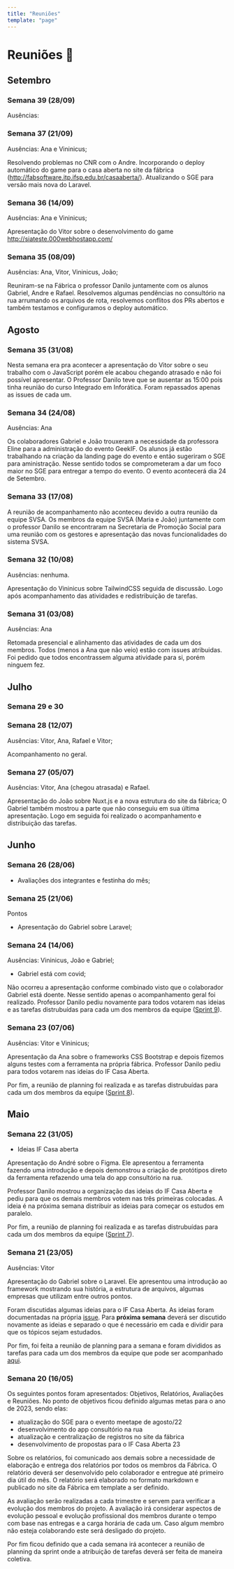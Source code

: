 ```yaml
---
title: "Reuniões"
template: "page"
---
```


# Reuniões 📓

## Setembro 

### Semana 39 (28/09)
Ausências:

### Semana 37 (21/09)
Ausências: Ana e Vininicus;

Resolvendo problemas no CNR com o Andre. Incorporando o deploy automático do game para o casa aberta no site da fábrica (http://fabsoftware.itp.ifsp.edu.br/casaaberta/). Atualizando o SGE para versão mais nova do Laravel.

### Semana 36 (14/09)
Ausências: Ana e Vininicus;

Apresentação do Vitor sobre o desenvolvimento do game http://siateste.000webhostapp.com/

### Semana 35 (08/09)
Ausências: Ana, Vitor, Vininicus, João;

Reuniram-se na Fábrica o professor Danilo juntamente com os alunos Gabriel, Andre e Rafael. Resolvemos algumas pendências no consultório na rua arrumando os arquivos de rota, resolvemos conflitos dos PRs abertos e também testamos e configuramos o deploy automático.

## Agosto 

### Semana 35 (31/08)
Nesta semana era pra acontecer a apresentação do Vitor sobre o seu trabalho com o JavaScript porém ele acabou chegando atrasado e não foi possível apresentar. O Professor Danilo teve que se ausentar as 15:00 pois tinha reunião do curso Integrado em Inforática. Foram repassados apenas as issues de cada um.

### Semana 34 (24/08)
Ausências: Ana

Os colaboradores Gabriel e João trouxeram a necessidade da professora Eline para a administração do evento GeekIF. Os alunos já estão trabalhando na criação da landing page do evento e então sugeriram o SGE para aministração. Nesse sentido todos se comprometeram a dar um foco maior no SGE para entregar a tempo do evento. O evento acontecerá dia 24 de Setembro.

### Semana 33 (17/08)
A reunião de acompanhamento não aconteceu devido a outra reunião da equipe SVSA. Os membros da equipe SVSA (Maria e João) juntamente com o professor Danilo se encontraram na Secretaria de Promoção Social para uma reunião com os gestores e apresentação das novas funcionalidades do sistema SVSA.

### Semana 32 (10/08)
Ausências: nenhuma.

Apresentação do Vininicus sobre TailwindCSS seguida de discussão. Logo após acompanhamento das atividades e redistribuição de tarefas.

### Semana 31 (03/08)
Ausências: Ana

Retomada presencial e alinhamento das atividades de cada um dos membros. Todos (menos a Ana que não veio) estão com issues atribuidas. Foi pedido que todos encontrassem alguma atividade para si, porém ninguem fez.

## Julho

### Semana 29 e 30

### Semana 28 (12/07)
Ausências: Vitor, Ana, Rafael e Vitor;

Acompanhamento no geral.

### Semana 27 (05/07)
Ausências: Vitor, Ana (chegou atrasada) e Rafael.

Apresentação do João sobre Nuxt.js e a nova estrutura do site da fábrica; O Gabriel também mostrou a parte que não conseguiu em sua última apresentação. Logo em seguida foi realizado o acompanhamento e distribuição das tarefas.

## Junho

### Semana 26 (28/06)

- Avaliações dos integrantes e festinha do mês;

### Semana 25 (21/06)

Pontos

- Apresentação do Gabriel sobre Laravel;

### Semana 24 (14/06)

Ausências: Vininicus, João e Gabriel;
- Gabriel está com covid;

Não ocorreu a apresentação conforme combinado visto que o colaborador Gabriel está doente. Nesse sentido apenas o acompanhamento geral foi realizado. Professor Danilo pediu novamente para todos votarem nas ideias e as tarefas distrubuídas para cada um dos membros da equipe ([Sprint 9](https://github.com/orgs/fabsoftwareitp/projects/2/views/16?filterQuery=sprint%3A%22Sprint+9%22)).

### Semana 23 (07/06)

Ausências: Vitor e Vininicus;

Apresentação da Ana sobre o frameworks CSS Bootstrap e depois fizemos alguns testes com a ferramenta na própria fábrica. Professor Danilo pediu para todos votarem nas ideias do IF Casa Aberta. 

Por fim, a reunião de planning foi realizada e as tarefas distrubuídas para cada um dos membros da equipe ([Sprint 8](https://github.com/orgs/fabsoftwareitp/projects/2/views/16?filterQuery=sprint%3A%22Sprint+8%22)).


## Maio

### Semana 22 (31/05)

- Ideias IF Casa aberta

Apresentação do André sobre o Figma. Ele apresentou a ferramenta fazendo uma introdução e depois demonstrou a criação de protótipos direto da ferramenta refazendo uma tela do app consultório na rua. 

Professor Danilo mostrou a organização das ideias do IF Casa Aberta e pediu para que os demais membros votem nas três primeiras colocadas. A ideia é na próxima semana distribuir as ideias para começar os estudos em paralelo.

Por fim, a reunião de planning foi realizada e as tarefas distrubuídas para cada um dos membros da equipe ([Sprint 7](https://github.com/orgs/fabsoftwareitp/projects/2/views/16?filterQuery=sprint%3A%22Sprint+7%22)).


### Semana 21 (23/05)

Ausências: Vitor

Apresentação do Gabriel sobre o Laravel. Ele apresentou uma introdução ao framework mostrando sua história, a estrutura de arquivos, algumas empresas que utilizam entre outros pontos. 

Foram discutidas algumas ideias para o IF Casa Aberta. As ideias foram documentadas na própria [issue](https://github.com/fabsoftwareitp/sitefabrica-jig/issues/38). Para **próxima semana** deverá ser discutido novamente as ideias e separado o que é necessário em cada e dividir para que os tópicos sejam estudados.

Por fim, foi feita a reunião de planning para a semana e foram divididos as tarefas para cada um dos membros da equipe que pode ser acompanhado [aqui](https://github.com/orgs/fabsoftwareitp/projects/2/views/16?filterQuery=sprint%3A%22Sprint+6%22).

### Semana 20 (16/05)

Os seguintes pontos foram apresentados: Objetivos, Relatórios, Avaliações e Reuniões. No ponto de objetivos ficou definido algumas metas para o ano de 2023, sendo elas:

- atualização do SGE para o evento meetape de agosto/22
- desenvolvimento do app consultório na rua
- atualização e centralização de registros no site da fábrica
- desenvolvimento de propostas para o IF Casa Aberta 23

Sobre os relatórios, foi comunicado aos demais sobre a necessidade de elaboração e entrega dos relatórios por todos os membros da Fábrica. O relatório deverá ser desenvolvido pelo colaborador e entregue até primeiro dia útil do mês. O relatório será elaborado no formato markdown e publicado no site da Fábrica em template a ser definido.

As avaliação serão realizadas a cada trimestre e servem para verificar a evolução dos membros do projeto. A avaliação irá considerar aspectos de evolução pessoal e evolução profissional dos membros durante o tempo com base nas entregas e a carga horária de cada um. Caso algum membro não esteja colaborando este será desligado do projeto.

Por fim ficou definido que a cada semana irá acontecer a reunião de planning da sprint onde a atribuição de tarefas deverá ser feita de maneira coletiva. 
